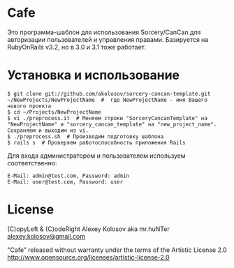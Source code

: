 Cafe
=============

Это программа-шаблон для использования Sorcery/CanCan для авторизации пользователей и управления правами.
Базируется на RubyOnRails v3.2, но в 3.0 и 3.1 тоже работает.

# Установка и использование

    $ git clone git://github.com/akolosov/sorcery-cancan-template.git ~/NewProjects/NewProjectName  #  где NewProjectName - имя Вашего нового проекта
    $ cd ~/Projects/NewProjectName
    $ vi ./preprocess.it  # Меняем строки "SorceryCancanTemplate" на "NewProjectName" и "sorcery_cancan_template" на "new_project_name". Сохраняем и выходим из vi.
    $ ./preprocess.sh  # Производим подготовку шаблона
    $ rails s  # Проверяем работоспособность приложения Rails


Для входа администратором и пользователем используем соответственно:

    E-Mail: admin@test.com, Password: admin
    E-Mail: user@test.com, Password: user


# License

(C)opyLeft & (C)odeRight Alexey Kolosov aka mr.huNTer <alexey.kolosov@gmail.com>

"Cafe" released without warranty under the terms of the Artistic License 2.0
http://www.opensource.org/licenses/artistic-license-2.0


